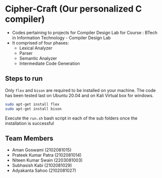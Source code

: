 # Cipher-Craft (Our personalized C compiler)

- Codes pertaining to projects for Compiler Design Lab for Course : BTech in Information Technology - Compiler Design Lab
- It comprised of four phases:
  - Lexical Analyzer
  - Parser
  - Semantic Analyzer
  - Intermediate Code Generation
  
## Steps to run

Only `flex` and `bison` are required to be installed on your machine. The code has been tested last on Ubuntu 20.04 and on Kali Virtual box for windows.

```bash
sudo apt-get install flex
sudo apt-get install bison
```

Execute the `run.sh` bash script in each of the sub folders once the installation is successful


## Team Members

- Aman Goswami (2102081015)
- Prateek Kumar Patra (2102081014)
- Niteen Kumar Swain (2203081003)
- Subhasish Kabi (2102081029)
- Adyakanta Sahoo (2102081027)
